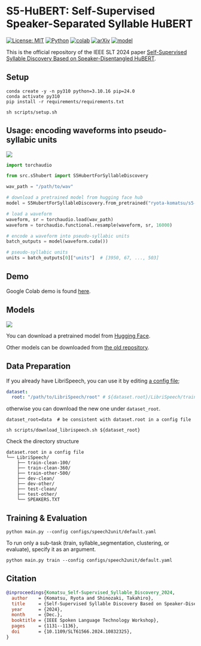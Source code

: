 # S5-HuBERT: Self-Supervised Speaker-Separated Syllable HuBERT

[![License: MIT](https://img.shields.io/badge/License-MIT-yellow.svg)](https://opensource.org/licenses/MIT)
[![Python](https://img.shields.io/badge/python-3.9%20%7C%203.10-blue.svg)](https://www.python.org)
[![colab](https://colab.research.google.com/assets/colab-badge.svg)](https://colab.research.google.com/github/ryota-komatsu/speaker_disentangled_hubert/blob/main/demo.ipynb)
[![arXiv](https://img.shields.io/badge/arXiv-Paper-<COLOR>.svg)](https://arxiv.org/abs/2409.10103)
[![model](https://img.shields.io/badge/%F0%9F%A4%97-Models-blue)](https://huggingface.co/ryota-komatsu/s5-hubert)

This is the official repository of the IEEE SLT 2024 paper [Self-Supervised Syllable Discovery Based on Speaker-Disentangled HuBERT](https://arxiv.org/abs/2409.10103).

## Setup

```shell
conda create -y -n py310 python=3.10.16 pip=24.0
conda activate py310
pip install -r requirements/requirements.txt

sh scripts/setup.sh
```

## Usage: encoding waveforms into pseudo-syllabic units

![](figures/usage.png)

```python
import torchaudio

from src.s5hubert import S5HubertForSyllableDiscovery

wav_path = "/path/to/wav"

# download a pretrained model from hugging face hub
model = S5HubertForSyllableDiscovery.from_pretrained("ryota-komatsu/s5-hubert").cuda()

# load a waveform
waveform, sr = torchaudio.load(wav_path)
waveform = torchaudio.functional.resample(waveform, sr, 16000)

# encode a waveform into pseudo-syllabic units
batch_outputs = model(waveform.cuda())

# pseudo-syllabic units
units = batch_outputs[0]["units"]  # [3950, 67, ..., 503]
```

## Demo

Google Colab demo is found [here](https://colab.research.google.com/github/ryota-komatsu/speaker_disentangled_hubert/blob/main/demo.ipynb).

## Models

![](figures/model.png)

You can download a pretrained model from [Hugging Face](https://huggingface.co/ryota-komatsu/s5-hubert).

Other models can be downloaded from [the old repository](https://huggingface.co/ryota-komatsu/speaker_disentangled_hubert/tree/main).

## Data Preparation

If you already have LibriSpeech, you can use it by editing [a config file](configs/default.yaml#L14);
```yaml
dataset:
  root: "/path/to/LibriSpeech/root" # ${dataset.root}/LibriSpeech/train-clean-100, train-clean-360, ...
```

otherwise you can download the new one under `dataset_root`.
```shell
dataset_root=data  # be consistent with dataset.root in a config file

sh scripts/download_librispeech.sh ${dataset_root}
```

Check the directory structure
```
dataset.root in a config file
└── LibriSpeech/
    ├── train-clean-100/
    ├── train-clean-360/
    ├── train-other-500/
    ├── dev-clean/
    ├── dev-other/
    ├── test-clean/
    ├── test-other/
    └── SPEAKERS.TXT
```

## Training & Evaluation

```shell
python main.py --config configs/speech2unit/default.yaml
```

To run only a sub-task (train, syllable_segmentation, clustering, or evaluate), specify it as an argument.

```shell
python main.py train --config configs/speech2unit/default.yaml
```

## Citation

```bibtex
@inproceedings{Komatsu_Self-Supervised_Syllable_Discovery_2024,
  author    = {Komatsu, Ryota and Shinozaki, Takahiro},
  title     = {Self-Supervised Syllable Discovery Based on Speaker-Disentangled HuBERT},
  year      = {2024},
  month     = {Dec.},
  booktitle = {IEEE Spoken Language Technology Workshop},
  pages     = {1131--1136},
  doi       = {10.1109/SLT61566.2024.10832325},
}
```
